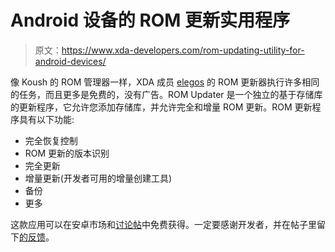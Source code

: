 # Android 设备的 ROM 更新实用程序

> 原文：<https://www.xda-developers.com/rom-updating-utility-for-android-devices/>

像 Koush 的 ROM 管理器一样，XDA 成员 [elegos](http://forum.xda-developers.com/member.php?u=1919812) 的 ROM 更新器执行许多相同的任务，而且更多是免费的，没有广告。ROM Updater 是一个独立的基于存储库的更新程序，它允许您添加存储库，并允许完全和增量 ROM 更新。ROM 更新程序具有以下功能:

*   完全恢复控制
*   ROM 更新的版本识别
*   完全更新
*   增量更新(开发者可用的增量创建工具)
*   备份
*   更多

这款应用可以在安卓市场和[讨论帖](http://forum.xda-developers.com/showthread.php?t=909566)中免费获得。一定要感谢开发者，并在帖子里留下[的反馈](http://forum.xda-developers.com/showthread.php?t=909566)。